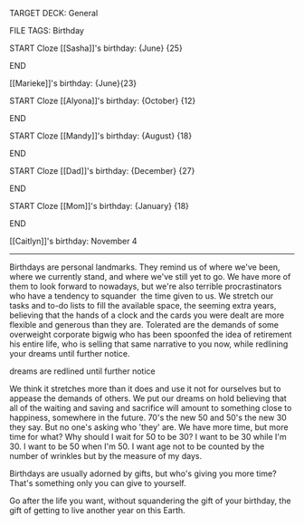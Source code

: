 TARGET DECK: General

FILE TAGS: Birthday

START
Cloze
[[Sasha]]'s birthday: {June} {25}
<!--ID: 1610901966658-->
END

[[Marieke]]'s birthday: {June}{23}

START
Cloze
[[Alyona]]'s birthday: {October} {12}
<!--ID: 1610901966668-->
END

START
Cloze
[[Mandy]]'s birthday: {August} {18}
<!--ID: 1610901966676-->
END

START
Cloze
[[Dad]]'s birthday: {December} {27}
<!--ID: 1610901966685-->
END

START
Cloze
[[Mom]]'s birthday: {January} {18}
<!--ID: 1610901966691-->
END

[[Caitlyn]]'s birthday: November 4

---

Birthdays are personal landmarks. They remind us of where we've been, where we currently stand, and where we've still yet to go. We have more of them to look forward to nowadays, but we're also terrible procrastinators who have a tendency to squander  the time given to us. We stretch our tasks and to-do lists to fill the available space, the seeming extra years, believing that the hands of a clock and the cards you were dealt are more flexible and generous than they are. Tolerated are the demands of some overweight corporate bigwig who has been spoonfed the idea of retirement his entire life, who is selling that same narrative to you now, while redlining your dreams until further notice.


dreams are redlined until further notice

We think it stretches more than it does and use it not for ourselves but to appease the demands of others. We put our dreams on hold believing that all of the waiting and saving and sacrifice will amount to something close to happiness, somewhere in the future. 70's the new 50 and 50's the new 30 they say. But no one's asking who 'they' are. We have more time, but more time for what? Why should I wait for 50 to be 30? I want to be 30 while I'm 30. I want to be 50 when I'm 50. I want age not to be counted by the number of wrinkles but by the measure of my days. 

Birthdays are usually adorned by gifts, but who's giving you more time? That's something only you can give to yourself. 

Go after the life you want, without squandering the gift of your birthday, the gift of getting to live another year on this Earth. 
